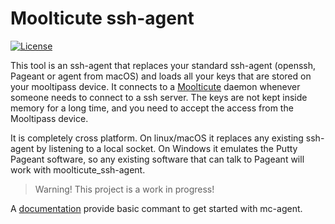 Moolticute ssh-agent
====================

[![License](https://img.shields.io/badge/license-GPLv3%2B-blue.svg)](http://www.gnu.org/licenses/gpl.html)

This tool is an ssh-agent that replaces your standard ssh-agent (openssh, Pageant or agent from macOS) and loads all your keys that are stored on your mooltipass device. It connects to a [Moolticute](https://github.com/raoulh/moolticute "Moolticute") daemon whenever someone needs to connect to a ssh server. The keys are not kept inside memory for a long time, and you need to accept the access from the Mooltipass device.

It is completely cross platform. On linux/macOS it replaces any existing ssh-agent by listening to a local socket. On Windows it emulates the Putty Pageant software, so any existing software that can talk to Pageant will work with moolticute_ssh-agent.

> Warning! This project is a work in progress!

A [documentation](/docs/mc-agent.md) provide basic commant to get
started with mc-agent.
